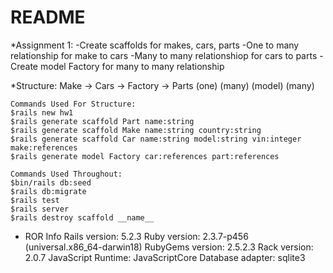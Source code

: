 # README
*Assignment 1:
    -Create scaffolds for makes, cars, parts
    -One to many relationship for make to cars
    -Many to many relationshiop for cars to parts
    -Create model Factory for many to many relationship 
    
*Structure:
Make -> Cars -> Factory -> Parts
(one)     (many)    (model)     (many)
    
    
    Commands Used For Structure:
    $rails new hw1
    $rails generate scaffold Part name:string
    $rails generate scaffold Make name:string country:string
    $rails generate scaffold Car name:string model:string vin:integer make:references
    $rails generate model Factory car:references part:references
    
    Commands Used Throughout:
    $bin/rails db:seed
    $rails db:migrate
    $rails test
    $rails server
    $rails destroy scaffold __name__
    
* ROR Info
Rails version: 5.2.3
Ruby version: 2.3.7-p456 (universal.x86_64-darwin18)
RubyGems version: 2.5.2.3
Rack version: 2.0.7
JavaScript Runtime: JavaScriptCore
Database adapter: sqlite3
